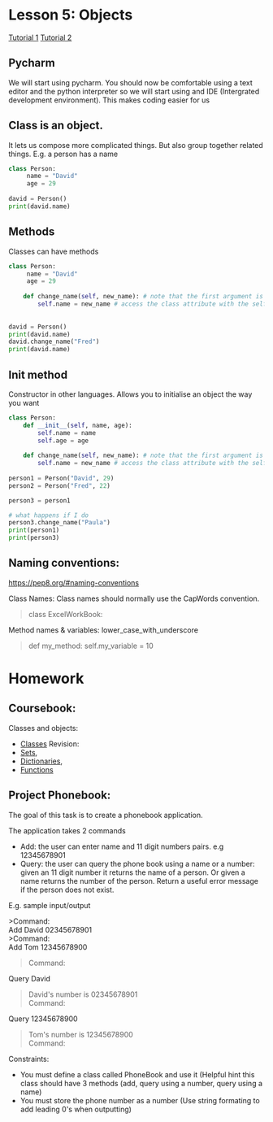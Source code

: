 # Lesson 5: Objects

[Tutorial 1](https://www.hackerearth.com/practice/python/object-oriented-programming/classes-and-objects-i/tutorial/)
[Tutorial 2](https://pythonbasics.org/class/)

## Pycharm
We will start using pycharm. You should now be comfortable using a text editor and the python interpreter so we will start using and IDE (Intergrated development environment). This makes coding easier for us

## Class is an object. 
It lets us compose more complicated things. But also group together related things. E.g. a person has a name 
```python
class Person:
     name = "David"
     age = 29
     
david = Person()
print(david.name)
```

## Methods
Classes can have methods
```python
class Person:
     name = "David"
     age = 29
     
    def change_name(self, new_name): # note that the first argument is self
        self.name = new_name # access the class attribute with the self keyword     
     
     
david = Person()
print(david.name)
david.change_name("Fred")
print(david.name)
```

## Init method
Constructor in other languages. Allows you to initialise an object the way you want
```python
class Person:
    def __init__(self, name, age):
        self.name = name
        self.age = age
        
    def change_name(self, new_name): # note that the first argument is self
        self.name = new_name # access the class attribute with the self keyword      
        
person1 = Person("David", 29)
person2 = Person("Fred", 22)

person3 = person1

# what happens if I do
person3.change_name("Paula")
print(person1)
print(person3)
```

## Naming conventions:
https://pep8.org/#naming-conventions

Class Names: Class names should normally use the CapWords convention.
> class ExcelWorkBook:

Method names & variables: lower_case_with_underscore
> def my_method:
> self.my_variable = 10

# Homework
## Coursebook:
Classes and objects:
- [Classes](https://www.learnpython.org/en/Classes_and_Objects)
Revision: 
- [Sets](https://www.learnpython.org/en/Sets), 
- [Dictionaries](https://www.learnpython.org/en/Dictionaries), 
- [Functions](https://www.learnpython.org/en/Functions)


## Project Phonebook:
The goal of this task is to create a phonebook application. 

The application takes 2 commands
- Add: the user can enter name and 11 digit numbers pairs. e.g 12345678901
- Query: the user can query the phone book using a name or a number: given an 11 digit number it returns the name of a person. Or given a name returns the number of the person. Return a useful error message if the person does not exist.

E.g. sample input/output

\>Command:  
Add David 02345678901  
\>Command:  
Add Tom 12345678900  
>Command:  

Query David 

>David's number is 02345678901  
>Command: 

Query 12345678900  

>Tom's number is 12345678900  
>Command:  


Constraints:
- You must define a class called PhoneBook and use it (Helpful hint this class should have 3 methods (add, query using a number, query using a name)
- You must store the phone number as a number (Use string formating to add leading 0's when outputting)
